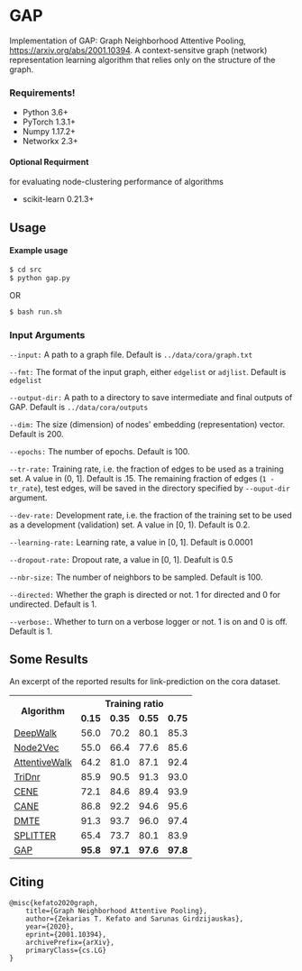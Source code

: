 # GAP
Implementation of GAP: Graph Neighborhood Attentive Pooling, https://arxiv.org/abs/2001.10394. A context-sensitve graph (network) representation learning algorithm that relies only on the structure of the graph.

### Requirements!
  - Python 3.6+
  - PyTorch 1.3.1+
  - Numpy 1.17.2+
  - Networkx 2.3+
  
#### Optional Requirment 
for evaluating node-clustering performance of algorithms
  - scikit-learn 0.21.3+

## Usage
#### Example usage
```sh
$ cd src
$ python gap.py
```
OR
```sh
$ bash run.sh
```

### Input Arguments


`--input:`
A path to a graph file. Default is ```../data/cora/graph.txt```

`--fmt:`
The format of the input graph, either ```edgelist``` or ```adjlist```. Default is ```edgelist```

`--output-dir:`
A path to a directory to save intermediate and final outputs of GAP. Default is ```../data/cora/outputs```

`--dim:`
The size (dimension) of nodes' embedding (representation) vector. Default is 200.

`--epochs:`
The number of epochs. Default is 100.

`--tr-rate:`
Training rate, i.e. the fraction of edges to be used as a training set. A value in (0, 1]. Default is .15. The remaining fraction of edges (```1 - tr_rate```), test edges, will be saved in the directory specified by ```--ouput-dir``` argument.

`--dev-rate:`
Development rate, i.e. the fraction of the training set to be used as a development (validation) set. A value in [0, 1). Default is 0.2.

`--learning-rate:`
Learning rate, a value in [0, 1]. Default is 0.0001

`--dropout-rate:`
Dropout rate, a value in [0, 1]. Deafult is 0.5

`--nbr-size:`
The number of neighbors to be sampled. Default is 100.

`--directed:`
Whether the graph is directed or not. 1 for directed and 0 for undirected. Default is 1.

`--verbose:`. 
Whether to turn on a verbose logger or not. 1 is on and 0 is off. Default is 1.

Some Results
------------
An excerpt of the reported results for link-prediction on the cora dataset.
<table>
  <tr>
    <th rowspan="2">Algorithm</th>
    <th colspan="4">Training ratio</th>
  </tr>
  <tr>
    <td><b>0.15</b></td>
    <td><b>0.35</b></td>
    <td><b>0.55</b></td>
    <td><b>0.75</b></td>
  </tr>
  <tr>
    <td><a href="https://arxiv.org/abs/1403.6652">DeepWalk</a></td>
    <td>56.0</td>
    <td>70.2</td>
    <td>80.1</td>
    <td>85.3</td>
  </tr>
  <tr>
    <td><a href="https://arxiv.org/abs/1607.00653">Node2Vec</td>
    <td>55.0</td>
    <td>66.4</td>
    <td>77.6</td>
    <td>85.6</td>
  </tr>
  <tr>
    <td><a href="https://arxiv.org/abs/1710.09599">AttentiveWalk</td>
    <td>64.2</td>
    <td>81.0</td>
    <td>87.1</td>
    <td>92.4</td>
  </tr>
  <tr>
    <td><a href="https://dl.acm.org/doi/10.5555/3060832.3060886">TriDnr</a></td>
    <td>85.9</td>
    <td>90.5</td>
    <td>91.3</td>
    <td>93.0</td>
  </tr>
  <tr>
    <td><a href="https://arxiv.org/abs/1610.02906">CENE</a></td>
    <td>72.1</td>
    <td>84.6</td>
    <td>89.4</td>
    <td>93.9</td>
  </tr>
  <tr>
    <td><a href="https://www.aclweb.org/anthology/P17-1158/">CANE</a></td>
    <td>86.8</td>
    <td>92.2</td>
    <td>94.6</td>
    <td>95.6</td>
  </tr>
  <tr>
    <td><a href="https://dl.acm.org/doi/10.5555/3327757.3327858">DMTE</a></td>
    <td>91.3</td>
    <td>93.7</td>
    <td>96.0</td>
    <td>97.4</td>
  </tr>
  <tr>
    <td><a href="https://arxiv.org/abs/1905.02138">SPLITTER</a></td>
    <td>65.4</td>
    <td>73.7</td>
    <td>80.1</td>
    <td>83.9</td>
  </tr>
  <tr>
    <td><a href=".">GAP</a></td>
      <td><b>95.8</b></td>
      <td><b>97.1</b></td>
      <td><b>97.6</b></td>
      <td><b>97.8</b></td>
  </tr>
</table>


Citing
------
```
@misc{kefato2020graph,
    title={Graph Neighborhood Attentive Pooling},
    author={Zekarias T. Kefato and Sarunas Girdzijauskas},
    year={2020},
    eprint={2001.10394},
    archivePrefix={arXiv},
    primaryClass={cs.LG}
}
```
